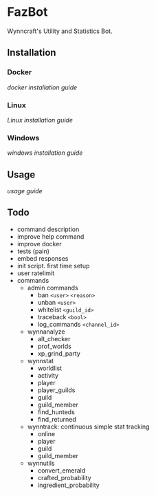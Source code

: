 # FazBot
Wynncraft's Utility and Statistics Bot.


## Installation
### Docker
*docker installation guide*
### Linux
*Linux installation guide*
### Windows
*windows installation guide*

## Usage
*usage guide*

## Todo
- command description
- improve help command
- improve docker
- tests (pain)
- embed responses
- init script. first time setup
- user ratelimit
- commands
  - admin commands
    - ban `<user>` `<reason>`
    - unban `<user>`
    - whitelist `<guild_id>`
    - traceback `<bool>`
    - log_commands `<channel_id>`
  - wynnanalyze
    - alt_checker
    - prof_worlds
    - xp_grind_party
  - wynnstat
    - worldlist
    - activity
    - player
    - player_guilds
    - guild
    - guild_member
    - find_hunteds
    - find_returned
  - wynntrack: continuous simple stat tracking
    - online
    - player
    - guild
    - guild_member
  - wynnutils
    - convert_emerald
    - crafted_probability
    - ingredient_probability
